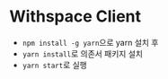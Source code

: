 # Withspace Client

- `npm install -g yarn`으로 yarn 설치 후
- `yarn install`로 의존서 패키지 설치
- `yarn start`로 실행
